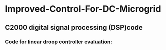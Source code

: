 # Improved-Control-For-DC-Microgrid

## C2000 digital signal processing (DSP)code 

### Code for linear droop controller evaluation:


